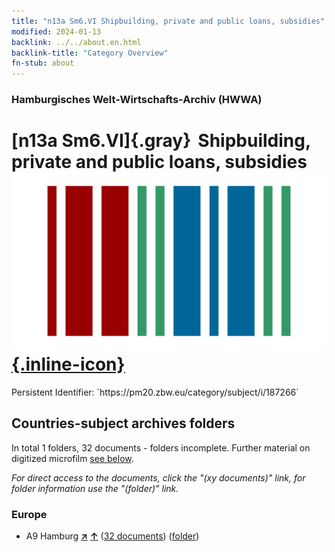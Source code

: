 ```yaml
---
title: "n13a Sm6.VI Shipbuilding, private and public loans, subsidies"
modified: 2024-01-13
backlink: ../../about.en.html
backlink-title: "Category Overview"
fn-stub: about
---
```


### Hamburgisches Welt-Wirtschafts-Archiv (HWWA)

# [n13a Sm6.VI]{.gray}&#8201; Shipbuilding, private and public loans, subsidies &#160; [![Wikidata](/images/Wikidata-logo.svg "Wikidata"){.inline-icon}](http://www.wikidata.org/entity/Q104710659)

<div class="hint">Persistent Identifier: `https://pm20.zbw.eu/category/subject/i/187266`</div>







## Countries-subject archives folders







In total 1 folders, 32 documents - folders incomplete. Further material on digitized microfilm [see below](#filmsections).

_For direct access to the documents, click the "(xy documents)" link, for folder information use the "(folder)" link._



### Europe

- A9 Hamburg [**&nearr;**](../../../geo/i/140905/about.en.html "Hamburg (all folders)") [**&uarr;**](../../../geo/about.en.html#A9 "Country category system") (<a href="https://pm20.zbw.eu/iiifview/folder/sh/140905,187266" title="about: Hamburg : Shipbuilding, private and public loans, subsidies" target="_blank">32 documents</a>) ([folder](../../../../folder/sh/1409xx/140905/1872xx/187266/about.en.html))



<a id="filmsections" />













